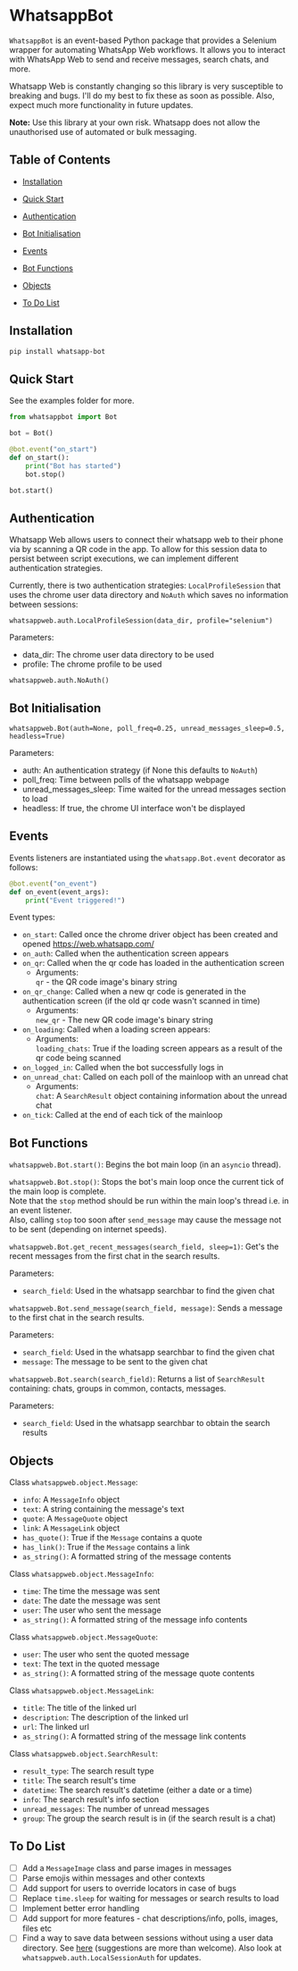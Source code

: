 # WhatsappBot

`WhatsappBot` is an event-based Python package that provides a Selenium wrapper for automating WhatsApp Web workflows. It allows you to interact with WhatsApp Web to send and receive messages, search chats, and more.

Whatsapp Web is constantly changing so this library is very susceptible to breaking and bugs. I'll do my best to fix these as soon as possible. Also, expect much more functionality in future updates.

**Note:** Use this library at your own risk. Whatsapp does not allow the unauthorised use of automated or bulk messaging. 

## Table of Contents

- [Installation](#installation)

- [Quick Start](#quick-start)

- [Authentication](#authentication)

- [Bot Initialisation](#bot-initialisation)

- [Events](#events)

- [Bot Functions](#bot-functions)

- [Objects](#objects)

- [To Do List](#to-do-list)

## Installation

```bash
pip install whatsapp-bot
```

## Quick Start

See the examples folder for more.

```python
from whatsappbot import Bot

bot = Bot()

@bot.event("on_start")
def on_start():
    print("Bot has started")
    bot.stop()

bot.start()
```

## Authentication

Whatsapp Web allows users to connect their whatsapp web to their phone via by scanning a QR code in the app. To allow for this session data to persist between script executions, we can implement different authentication strategies.

Currently, there is two authentication strategies: `LocalProfileSession` that uses the chrome user data directory and `NoAuth` which saves no information between sessions:

`whatsappweb.auth.LocalProfileSession(data_dir, profile="selenium")`

Parameters:
- data_dir: The chrome user data directory to be used
- profile: The chrome profile to be used

`whatsappweb.auth.NoAuth()`

## Bot Initialisation

`whatsappweb.Bot(auth=None, poll_freq=0.25, unread_messages_sleep=0.5, headless=True)`

Parameters:
- auth: An authentication strategy (if None this defaults to `NoAuth`)
- poll_freq: Time between polls of the whatsapp webpage
- unread_messages_sleep: Time waited for the unread messages section to load
- headless: If true, the chrome UI interface won't be displayed

## Events

Events listeners are instantiated using the `whatsapp.Bot.event` decorator as follows:

```python
@bot.event("on_event")
def on_event(event_args):
    print("Event triggered!")
```

Event types:
- `on_start`: Called once the chrome driver object has been created and opened https://web.whatsapp.com/
- `on_auth`: Called when the authentication screen appears
- `on_qr`: Called when the qr code has loaded in the authentication screen
  - Arguments:
<br />`qr` - the QR code image's binary string
- `on_qr_change`: Called when a new qr code is generated in the authentication screen (if the old qr code wasn't scanned in time)
  - Arguments:
<br />`new_qr` - The new QR code image's binary string
- `on_loading`: Called when a loading screen appears:
  - Arguments:
<br />`loading_chats`: True if the loading screen appears as a result of the qr code being scanned
- `on_logged_in`: Called when the bot successfully logs in
- `on_unread_chat`: Called on each poll of the mainloop with an unread chat
  - Arguments:
<br />`chat`: A `SearchResult` object containing information about the unread chat
- `on_tick`: Called at the end of each tick of the mainloop

## Bot Functions

`whatsappweb.Bot.start()`: Begins the bot main loop (in an `asyncio` thread).

`whatsappweb.Bot.stop()`: Stops the bot's main loop once the current tick of the main loop is complete.
<br />Note that the `stop` method should be run within the main loop's thread i.e. in an event listener.
<br />Also, calling `stop` too soon after `send_message` may cause the message not to be sent (depending on internet speeds). 

`whatsappweb.Bot.get_recent_messages(search_field, sleep=1)`: Get's the recent messages from the first chat in the search results.

Parameters:
- `search_field`: Used in the whatsapp searchbar to find the given chat

`whatsappweb.Bot.send_message(search_field, message)`: Sends a message to the first chat in the search results.

Parameters:
- `search_field`: Used in the whatsapp searchbar to find the given chat
- `message`: The message to be sent to the given chat

`whatsappweb.Bot.search(search_field)`: Returns a list of `SearchResult` containing: chats, groups in common, contacts, messages.

Parameters:
- `search_field`: Used in the whatsapp searchbar to obtain the search results

## Objects

Class `whatsappweb.object.Message`:

- `info`: A `MessageInfo` object
- `text`: A string containing the message's text
- `quote`: A `MessageQuote` object
- `link`: A `MessageLink` object
- `has_quote()`: True if the `Message` contains a quote
- `has_link()`: True if the `Message` contains a link
- `as_string()`: A formatted string of the message contents

Class `whatsappweb.object.MessageInfo`:

- `time`: The time the message was sent
- `date`: The date the message was sent
- `user`: The user who sent the message
- `as_string()`: A formatted string of the message info contents

Class `whatsappweb.object.MessageQuote`:

- `user`: The user who sent the quoted message
- `text`: The text in the quoted message
- `as_string()`: A formatted string of the message quote contents

Class `whatsappweb.object.MessageLink`:

- `title`: The title of the linked url
- `description`: The description of the linked url
- `url`: The linked url
- `as_string()`: A formatted string of the message link contents

Class `whatsappweb.object.SearchResult`:

- `result_type`: The search result type
- `title`: The search result's time
- `datetime`: The search result's datetime (either a date or a time)
- `info`: The search result's info section
- `unread_messages`: The number of unread messages
- `group`: The group the search result is in (if the search result is a chat)

## To Do List

- [ ] Add a `MessageImage` class and parse images in messages
- [ ] Parse emojis within messages and other contexts
- [ ] Add support for users to override locators in case of bugs
- [ ] Replace `time.sleep` for waiting for messages or search results to load
- [ ] Implement better error handling
- [ ] Add support for more features - chat descriptions/info, polls, images, files etc
- [ ] Find a way to save data between sessions without using a user data directory. See [here](https://stackoverflow.com/questions/79154388/how-to-inject-whatsapp-web-session-to-stay-logged-in-with-selenium) (suggestions are more than welcome). Also look at `whatsappweb.auth.LocalSessionAuth` for updates.